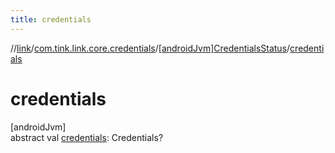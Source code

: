 ```yaml
---
title: credentials
---
```

//[link](../../../index.html)/[com.tink.link.core.credentials](../index.html)/[[androidJvm]CredentialsStatus](index.html)/[credentials](credentials.html)



# credentials



[androidJvm]\
abstract val [credentials](credentials.html): Credentials?




